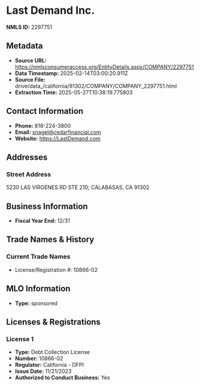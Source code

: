 # Last Demand Inc.

**NMLS ID:** 2297751

## Metadata
- **Source URL:** https://nmlsconsumeraccess.org/EntityDetails.aspx/COMPANY/2297751
- **Data Timestamp:** 2025-02-14T03:00:20.911Z
- **Source File:** drive/data_/california/91302/COMPANY/COMPANY_2297751.html
- **Extraction Time:** 2025-05-27T10:38:19.775803

## Contact Information
- **Phone:** 818-224-3800
- **Email:** snagel@cedarfinancial.com
- **Website:** https://LastDemand.com

## Addresses
### Street Address
5230 LAS VIRGENES RD STE 210; CALABASAS, CA 91302

## Business Information
- **Fiscal Year End:** 12/31

## Trade Names & History
### Current Trade Names
- License/Registration #: 10866-02

## MLO Information
- **Type:** sponsored

## Licenses & Registrations

### License 1
- **Type:** Debt Collection License
- **Number:** 10866-02
- **Regulator:** California - DFPI
- **Issue Date:** 11/21/2023
- **Authorized to Conduct Business:** Yes
